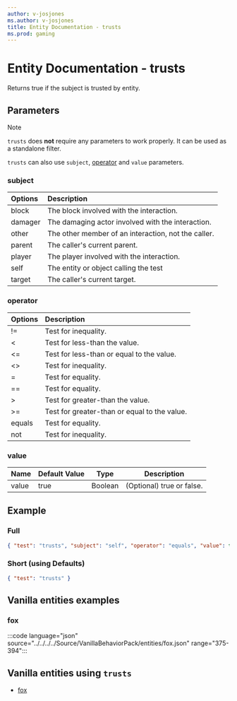 ```yaml
---
author: v-josjones
ms.author: v-josjones
title: Entity Documentation - trusts
ms.prod: gaming
---
```


# Entity Documentation - trusts

Returns true if the subject is trusted by entity.

## Parameters

> [!Note]
> `trusts` does **not** require any parameters to work properly. It can be used as a standalone filter.
>
>`trusts` can also use `subject`, [operator](../Definitions/NestedTables/operator.md) and `value` parameters.

### subject

| Options| Description |
|:-----------|:-----------|
| block| The block involved with the interaction. |
| damager| The damaging actor involved with the interaction. |
| other| The other member of an interaction, not the caller. |
| parent| The caller's current parent. |
| player| The player involved with the interaction. |
| self| The entity or object calling the test |
| target| The caller's current target. |

### operator

| Options| Description |
|:-----------|:-----------|
| !=| Test for inequality. |
| <| Test for less-than the value. |
| <=| Test for less-than or equal to the value. |
| <>| Test for inequality. |
| =| Test for equality. |
| ==| Test for equality. |
| >| Test for greater-than the value. |
| >=| Test for greater-than or equal to the value. |
| equals| Test for equality. |
| not| Test for inequality. |

### value

|Name |Default Value  |Type  |Description  |
|---------|---------|---------|---------|
|value |true |Boolean |(Optional) true or false. |

## Example

### Full

```json
{ "test": "trusts", "subject": "self", "operator": "equals", "value": true}
```

### Short (using Defaults)

```json
{ "test": "trusts" }
```

## Vanilla entities examples

### fox

:::code language="json" source="../../../../Source/VanillaBehaviorPack/entities/fox.json" range="375-394":::

## Vanilla entities using `trusts`

- [fox](../../../../Source/VanillaBehaviorPack_Snippets/entities/fox.md)
